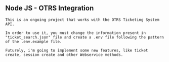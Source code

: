 ## Node JS - OTRS Integration

	This is an ongoing project that works with the OTRS Ticketing System API.

	In order to use it, you must change the information present in "ticket_search.json" file and create a .env file following the pattern of the .env.example file.
	
	Futurely, i'm going to implement some new features, like ticket create, session create and other Webservice methods.
